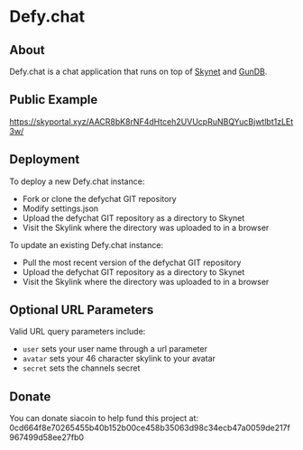 # Defy.chat

## About

Defy.chat is a chat application that runs on top of [Skynet](https://github.com/NebulousLabs/skynet-webportal) and [GunDB](https://gun.eco/).

## Public Example

https://skyportal.xyz/AACR8bK8rNF4dHtceh2UVUcpRuNBQYucBjwtlbt1zLEt3w/

## Deployment

To deploy a new Defy.chat instance:

  * Fork or clone the defychat GIT repository
  * Modify settings.json
  * Upload the defychat GIT repository as a directory to Skynet
  * Visit the Skylink where the directory was uploaded to in a browser

To update an existing Defy.chat instance:

  * Pull the most recent version of the defychat GIT repository
  * Upload the defychat GIT repository as a directory to Skynet
  * Visit the Skylink where the directory was uploaded to in a browser

## Optional URL Parameters

Valid URL query parameters include:
  * `user` sets your user name through a url parameter
  * `avatar` sets your 46 character skylink to your avatar
  * `secret` sets the channels secret

## Donate 
You can donate siacoin to help fund this project at: 0cd664f8e70265455b40b152b00ce458b35063d98c34ecb47a0059de217f967499d58ee27fb0
